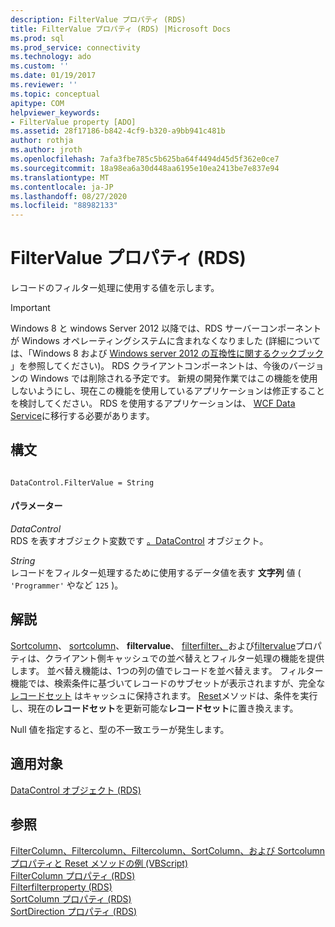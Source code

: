 ```yaml
---
description: FilterValue プロパティ (RDS)
title: FilterValue プロパティ (RDS) |Microsoft Docs
ms.prod: sql
ms.prod_service: connectivity
ms.technology: ado
ms.custom: ''
ms.date: 01/19/2017
ms.reviewer: ''
ms.topic: conceptual
apitype: COM
helpviewer_keywords:
- FilterValue property [ADO]
ms.assetid: 28f17186-b842-4cf9-b320-a9bb941c481b
author: rothja
ms.author: jroth
ms.openlocfilehash: 7afa3fbe785c5b625ba64f4494d45d5f362e0ce7
ms.sourcegitcommit: 18a98ea6a30d448aa6195e10ea2413be7e837e94
ms.translationtype: MT
ms.contentlocale: ja-JP
ms.lasthandoff: 08/27/2020
ms.locfileid: "88982133"
---
```

# <a name="filtervalue-property-rds"></a>FilterValue プロパティ (RDS)
レコードのフィルター処理に使用する値を示します。  
  
> [!IMPORTANT]
>  Windows 8 と windows Server 2012 以降では、RDS サーバーコンポーネントが Windows オペレーティングシステムに含まれなくなりました (詳細については、「Windows 8 および [Windows server 2012 の互換性に関するクックブック](https://www.microsoft.com/download/details.aspx?id=27416) 」を参照してください)。 RDS クライアントコンポーネントは、今後のバージョンの Windows では削除される予定です。 新規の開発作業ではこの機能を使用しないようにし、現在この機能を使用しているアプリケーションは修正することを検討してください。 RDS を使用するアプリケーションは、 [WCF Data Service](https://go.microsoft.com/fwlink/?LinkId=199565)に移行する必要があります。  
  
## <a name="syntax"></a>構文  
  
```  
  
DataControl.FilterValue = String  
```  
  
#### <a name="parameters"></a>パラメーター  
 *DataControl*  
 RDS を表すオブジェクト変数です [。DataControl](./datacontrol-object-rds.md) オブジェクト。  
  
 *String*  
 レコードをフィルター処理するために使用するデータ値を表す **文字列** 値 ( `'Programmer'` やなど `125` )。  
  
## <a name="remarks"></a>解説  
 [Sortcolumn](./sortcolumn-property-rds.md)、 [sortcolumn](./sortdirection-property-rds.md)、 **filtervalue**、 [filterfilter、](./filtercriterion-property-rds.md)および[filtervalue](./filtercolumn-property-rds.md)プロパティは、クライアント側キャッシュでの並べ替えとフィルター処理の機能を提供します。 並べ替え機能は、1つの列の値でレコードを並べ替えます。 フィルター機能では、検索条件に基づいてレコードのサブセットが表示されますが、完全な [レコードセット](../ado-api/recordset-object-ado.md) はキャッシュに保持されます。 [Reset](./reset-method-rds.md)メソッドは、条件を実行し、現在の**レコードセット**を更新可能な**レコードセット**に置き換えます。  
  
 Null 値を指定すると、型の不一致エラーが発生します。  
  
## <a name="applies-to"></a>適用対象  
 [DataControl オブジェクト (RDS)](./datacontrol-object-rds.md)  
  
## <a name="see-also"></a>参照  
 [FilterColumn、Filtercolumn、Filtercolumn、SortColumn、および Sortcolumn プロパティと Reset メソッドの例 (VBScript)](./filter-column-criterion-value-sortcolumn-sortdirection-example-vbscript.md)   
 [FilterColumn プロパティ (RDS)](./filtercolumn-property-rds.md)   
 [Filterfilterproperty (RDS)](./filtercriterion-property-rds.md)   
 [SortColumn プロパティ (RDS)](./sortcolumn-property-rds.md)   
 [SortDirection プロパティ (RDS)](./sortdirection-property-rds.md)